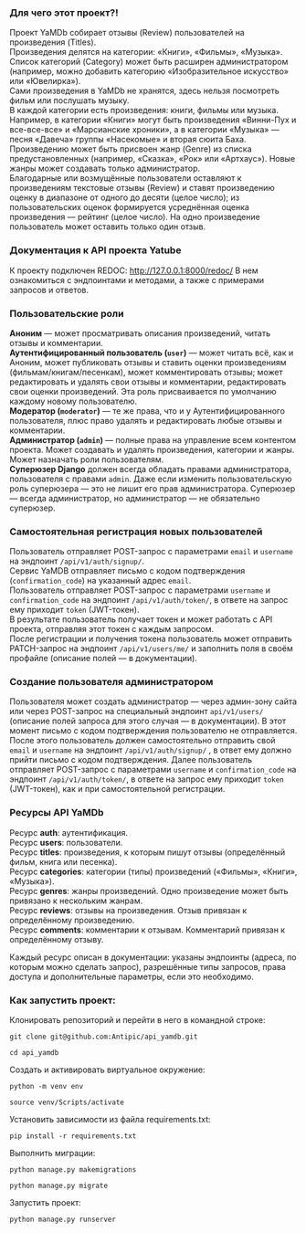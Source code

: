 ### Для чего этот проект?!
Проект YaMDb собирает отзывы (Review) пользователей на произведения (Titles).  
Произведения делятся на категории: «Книги», «Фильмы», «Музыка». Список категорий (Category) может быть расширен администратором (например, можно добавить категорию «Изобразительное искусство» или «Ювелирка»).  
Сами произведения в YaMDb не хранятся, здесь нельзя посмотреть фильм или послушать музыку.  
В каждой категории есть произведения: книги, фильмы или музыка. Например, в категории «Книги» могут быть произведения «Винни-Пух и все-все-все» и «Марсианские хроники», а в категории «Музыка» — песня «Давеча» группы «Насекомые» и вторая сюита Баха.  
Произведению может быть присвоен жанр (Genre) из списка предустановленных (например, «Сказка», «Рок» или «Артхаус»). Новые жанры может создавать только администратор.  
Благодарные или возмущённые пользователи оставляют к произведениям текстовые отзывы (Review) и ставят произведению оценку в диапазоне от одного до десяти (целое число); из пользовательских оценок формируется усреднённая оценка произведения — рейтинг (целое число). На одно произведение пользователь может оставить только один отзыв.

### Документация к API проекта Yatube

К проекту подключен REDOC: http://127.0.0.1:8000/redoc/
В нем ознакомиться с эндпоинтами и методами, а также с примерами запросов и ответов.


### Пользовательские роли
**Аноним** — может просматривать описания произведений, читать отзывы и комментарии.  
**Аутентифицированный пользователь (```user```)** — может читать всё, как и Аноним, может публиковать отзывы и ставить оценки произведениям (фильмам/книгам/песенкам), может комментировать отзывы; может редактировать и удалять свои отзывы и комментарии, редактировать свои оценки произведений. Эта роль присваивается по умолчанию каждому новому пользователю.  
**Модератор (```moderator```)** — те же права, что и у Аутентифицированного пользователя, плюс право удалять и редактировать любые отзывы и комментарии.  
**Администратор (```admin```)** — полные права на управление всем контентом проекта. Может создавать и удалять произведения, категории и жанры. Может назначать роли пользователям.  
**Суперюзер Django** должен всегда обладать правами администратора, пользователя с правами ```admin```. Даже если изменить пользовательскую роль суперюзера — это не лишит его прав администратора. Суперюзер — всегда администратор, но администратор — не обязательно суперюзер.

### Самостоятельная регистрация новых пользователей  
Пользователь отправляет POST-запрос с параметрами ```email``` и ```username``` на эндпоинт ```/api/v1/auth/signup/```.  
Сервис YaMDB отправляет письмо с кодом подтверждения (```confirmation_code```) на указанный адрес ```email```.  
Пользователь отправляет POST-запрос с параметрами ```username``` и ```confirmation_code``` на эндпоинт ```/api/v1/auth/token/```, в ответе на запрос ему приходит ```token``` (JWT-токен).  
В результате пользователь получает токен и может работать с API проекта, отправляя этот токен с каждым запросом.  
После регистрации и получения токена пользователь может отправить PATCH-запрос на эндпоинт ```/api/v1/users/me/``` и заполнить поля в своём профайле (описание полей — в документации).

### Создание пользователя администратором
Пользователя может создать администратор — через админ-зону сайта или через POST-запрос на специальный эндпоинт ```api/v1/users/``` (описание полей запроса для этого случая — в документации). В этот момент письмо с кодом подтверждения пользователю не отправляется.  
После этого пользователь должен самостоятельно отправить свой ```email``` и ```username``` на эндпоинт ```/api/v1/auth/signup/``` , в ответ ему должно прийти письмо с кодом подтверждения.
Далее пользователь отправляет POST-запрос с параметрами ```username``` и ```confirmation_code``` на эндпоинт ```/api/v1/auth/token/```, в ответе на запрос ему приходит ```token``` (JWT-токен), как и при самостоятельной регистрации.

### Ресурсы API YaMDb
Ресурс **auth**: аутентификация.  
Ресурс **users**: пользователи.  
Ресурс **titles**: произведения, к которым пишут отзывы (определённый фильм, книга или песенка).  
Ресурс **categories**: категории (типы) произведений («Фильмы», «Книги», «Музыка»).  
Ресурс **genres**: жанры произведений. Одно произведение может быть привязано к нескольким жанрам.  
Ресурс **reviews**: отзывы на произведения. Отзыв привязан к определённому произведению.  
Ресурс **comments**: комментарии к отзывам. Комментарий привязан к определённому отзыву.  

Каждый ресурс описан в документации: указаны эндпоинты (адреса, по которым можно сделать запрос), разрешённые типы запросов, права доступа и дополнительные параметры, если это необходимо.  

### Как запустить проект:

Клонировать репозиторий и перейти в него в командной строке:

```
git clone git@github.com:Antipic/api_yamdb.git
```

```
cd api_yamdb
```

Cоздать и активировать виртуальное окружение:

```
python -m venv env
```

```
source venv/Scripts/activate
```

Установить зависимости из файла requirements.txt:

```
pip install -r requirements.txt
```

Выполнить миграции:

```
python manage.py makemigrations
```

```
python manage.py migrate
```

Запустить проект:

```
python manage.py runserver
```